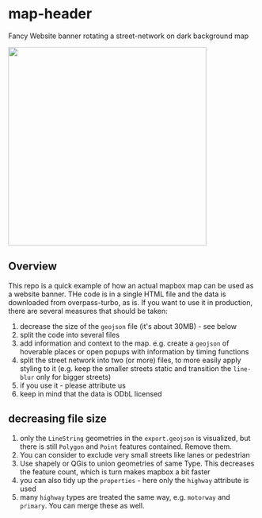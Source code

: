# map-header

Fancy Website banner rotating a street-network on dark background map

<a href="https://hydrocode.de" target="_blank"><img src="https://firebasestorage.googleapis.com/v0/b/hydrocode-website.appspot.com/o/public%2Fhydrocode_brand.png?alt=media&token=3ec35465-9c1c-48a1-8d3f-2c93549a4ffb" width="400"></a>

## Overview

This repo is a quick example of how an actual mapbox map can be used as a website banner. THe code is in a single HTML file and the data is downloaded from overpass-turbo, as is.
If you want to use it in production, there are several measures that should be taken:

1. decrease the size of the `geojson` file (it's about 30MB) - see below
2. split the code into several files
3. add information and context to the map. e.g. create a `geojson` of hoverable places or open popups with information by timing functions
4. split the street network into two (or more) files, to more easily apply styling to it (e.g. keep the smaller streets static and transition the `line-blur` only for bigger streets)
5. if you use it - please attribute us
6. keep in mind that the data is ODbL licensed

## decreasing file size

1. only the `LineString` geometries in the `export.geojson` is visualized, but there is still `Polygon` and `Point` features contained. Remove them.
2. You can consider to exclude very small streets like lanes or pedestrian
3. Use shapely or QGis to union geometries of same Type. This decreases the feature count, which is turn makes mapbox a bit faster
4. you can also tidy up the `properties` - here only the `highway` attribute is used
5. many `highway` types are treated the same way, e.g. `motorway` and `primary`. You can merge these as well.
